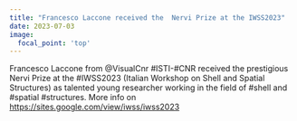```yaml
---
title: "Francesco Laccone received the  Nervi Prize at the IWSS2023"
date: 2023-07-03
image:
  focal_point: 'top'
---
```


Francesco Laccone from @VisualCnr #ISTI-#CNR received the prestigious Nervi Prize at the #IWSS2023 (Italian Workshop on Shell and Spatial Structures) as talented young researcher working in the field of #shell and #spatial #structures. More info on https://sites.google.com/view/iwss/iwss2023